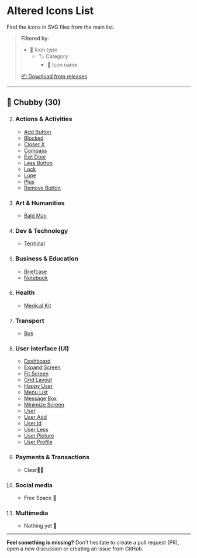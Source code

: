 # Altered Icons List
Find the icons in SVG files from the main list.

> **Filtered by**:
> + 🔖 Icon type
> 	+ 🏷️ Category
> 		+ 📇 Icon name
> 
> <a href="https://github.com/dot-alter/Altered-Icons-Pack/releases" target="_blank">📦 Download from releases</a>


---

## 🔵 Chubby (30)
2. ### Actions & Activities
	+ [Add Button](./chubby/svg/actions-activities/ai-add-button-cb.svg) 
	+ [Blocked](./chubby/svg/actions-activities/ai-blocked-cb.svg) 
	+ [Closer X](./chubby/svg/actions-activities/ai-closerX-cb.svg) 
	+ [Compass](./chubby/svg/actions-activities/ai-compass-cb.svg) 
	+ [Exit Door](./chubby/svg/actions-activities/ai-exit-door-cb.svg) 
	+ [Less Button](./chubby/svg/actions-activities/ai-less-button-cb.svg) 
	+ [Lock](./chubby/svg/actions-activities/ai-lock-cb.svg) 
	+ [Lupe](./chubby/svg/actions-activities/ai-search-lupe-cb.svg)
	+ [Plus](./chubby/svg/actions-activities/ai-plus-add-cb.svg)
	+ [Remove Button](./chubby/svg/actions-activities/ai-remove-button-cb.svg) 
3. ### Art & Humanities
	+ [Bald Man](./chubby/svg/art-humanities/ai-bald-man-cb.svg)
4. ### Dev & Technology
	+ [Terminal](./chubby/svg/technology/ai-terminal-bash-cb.svg)
5. ### Business & Education
	+ [Briefcase](./chubby/svg/business-education/ai-briefcase-cb.svg) 
	+ [Notebook](chubby/svg/business-education/ai-notebook-cb.svg)
6. ### Health
	+ [Medical Kit](./chubby/svg/health/ai-medic-kit-cb.svg)
7. ### Transport
	+ [Bus](./chubby/svg/transport/ai-bus-cb.svg)
8. ### User interface (UI)
	+ [Dashboard](./chubby/svg/ui/ai-dashboard-cb.svg)
	+ [Expand Screen](./chubby/svg/ui/ai-expand-screen-cb.svg) 
	+ [Fit Screen](./chubby/svg/ui/ai-fit-screen-cb.svg) 
	+ [Grid Layout](./chubby/svg/ui/ai-grid-layout-cb.svg)
	+ [Happy User](./chubby/svg/ui/ai-happy-user-cb.svg) 
	+ [Menu List](./chubby/svg/ui/ai-menu-list-cb.svg) 
	+ [Message Box](./chubby/svg/ui/ai-message-box-cb.svg)
	+ [Minimize Screen](./chubby/svg/ui/ai-minimize-screen-cb.svg)
	+ [User](./chubby/svg/ui/ai-user-cb.svg) 
	+ [User Add](./chubby/svg/ui/ai-user-add-cb.svg) 
	+ [User Id](./chubby/svg/ui/ai-user-id-cb.svg) 
	+ [User Less](./chubby/svg/ui/ai-user-less-cb.svg) 
	+ [User Picture](./chubby/svg/ui/ai-user-picture-cb.svg) 
	+ [User Profile](./chubby/svg/ui/ai-user-profile-cb.svg)
9. ### Payments & Transactions
	- Clear🏌️‍♂️
	<!-- + [Icon Name](./chubby/svg/category?/iconName) -->
10. ### Social media
	- Free Space 🌌 
	<!-- + [Icon Name](./chubby/svg/category?/iconName) -->
11. ### Multimedia
	- Nothing yet 🐛
	<!-- + [Icon Name](./chubby/svg/category?/iconName) -->


<!--

## 🟦 Flattered 
1. ### Payments & Transactions
	+ [Ai-iconName-ft](./flattered/svg/Ai-)
2. ### Dev & Technology
	+ [Ai-iconName-ft](./flattered/svg/Ai-)
3. ### Art & Humanities
	+ [Ai-iconName-ft](./flattered/svg/Ai-)
4. ### Actions & Activities
	+ [Ai-iconName-ft](./flattered/svg/Ai-)
5. ### Art & Humanities
	+ [Ai-iconName-ft](./flattered/svg/Ai-)
6. ### User interface 
	+ [Ai-iconName-ft](./flattered/svg/Ai-)
7. ### Social media
	+ [Ai-iconName-ft](./flattered/svg/Ai-)
-->


---

**Feel something is missing?** Don't hesitate to create a pull request (PR), open a new discussion or creating an issue from GitHub.